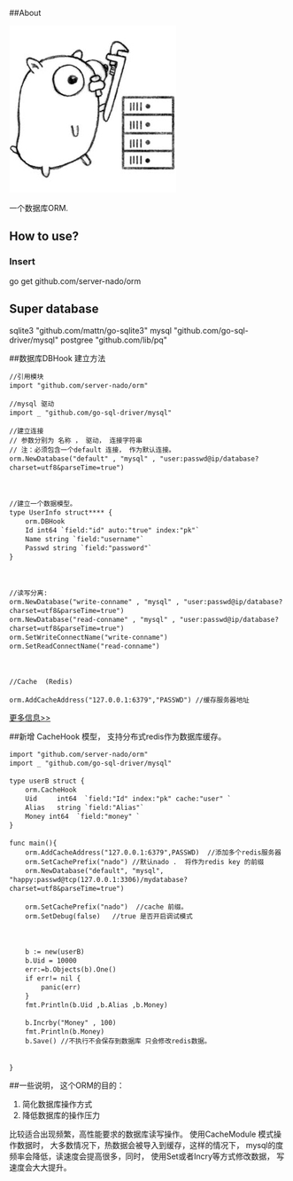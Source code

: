 ##About 

![server-nado/orm](./logo.jpg) 

一个数据库ORM.

## How to use?

### Insert 
go get github.com/server-nado/orm



## Super database

sqlite3 "github.com/mattn/go-sqlite3"
mysql "github.com/go-sql-driver/mysql"
postgree "github.com/lib/pq"

##数据库DBHook 建立方法

    //引用模块
    import "github.com/server-nado/orm"

    //mysql 驱动
    import _ "github.com/go-sql-driver/mysql"
    
    //建立连接 
    // 参数分别为 名称 ， 驱动， 连接字符串
    // 注：必须包含一个default 连接， 作为默认连接。
    orm.NewDatabase("default" , "mysql" , "user:passwd@ip/database?charset=utf8&parseTime=true")
	


    //建立一个数据模型。 
	type UserInfo struct**** {
		orm.DBHook
		Id int64 `field:"id" auto:"true" index:"pk"`
		Name string `field:"username"`
		Passwd string `field:"password"`
	}
	
	
	
	//读写分离:
	orm.NewDatabase("write-conname" , "mysql" , "user:passwd@ip/database?charset=utf8&parseTime=true")
	orm.NewDatabase("read-conname" , "mysql" , "user:passwd@ip/database?charset=utf8&parseTime=true")
	orm.SetWriteConnectName("write-conname")
	orm.SetReadConnectName("read-conname")
	
	
	
	//Cache  (Redis)
	
	orm.AddCacheAddress("127.0.0.1:6379","PASSWD") //缓存服务器地址 
	
	
	

[更多信息>>](docs/mode.md)

##新增 CacheHook 模型， 支持分布式redis作为数据库缓存。 

	import "github.com/server-nado/orm"
	import _ "github.com/go-sql-driver/mysql"

	type userB struct {
		orm.CacheHook
		Uid     int64  `field:"Id" index:"pk" cache:"user" `
		Alias   string `field:"Alias"`
		Money int64  `field:"money"	`
	}

	func main(){
		orm.AddCacheAddress("127.0.0.1:6379",PASSWD)  //添加多个redis服务器
		orm.SetCachePrefix("nado") //默认nado .  将作为redis key 的前缀
		orm.NewDatabase("default", "mysql", "happy:passwd@tcp(127.0.0.1:3306)/mydatabase?charset=utf8&parseTime=true")
		
		orm.SetCachePrefix("nado")  //cache 前缀。 
		orm.SetDebug(false)   //true 是否开启调试模式



		b := new(userB)
		b.Uid = 10000
		err:=b.Objects(b).One()
		if err!= nil {
			panic(err)
		}
		fmt.Println(b.Uid ,b.Alias ,b.Money)

		b.Incrby("Money" , 100)
		fmt.Println(b.Money)
		b.Save() //不执行不会保存到数据库 只会修改redis数据。 


	}
	
##一些说明， 这个ORM的目的：

1. 简化数据库操作方式
2. 降低数据库的操作压力

比较适合出现频繁，高性能要求的数据库读写操作。 使用CacheModule 模式操作数据时， 大多数情况下，热数据会被导入到缓存，这样的情况下， mysql的度频率会降低，读速度会提高很多，同时， 使用Set或者Incry等方式修改数据， 写速度会大大提升。